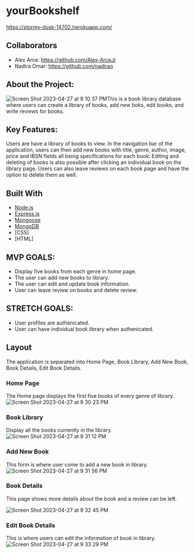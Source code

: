 # yourBookshelf

https://stormy-dusk-14702.herokuapp.com/

## Collaborators

* Alex Arce: https://github.com/Alex-ArceJr
* Nadira Omar:  https://github.com/nadirao


## About the Project:
![Screen Shot 2023-04-27 at 9 10 37 PM](https://user-images.githubusercontent.com/106491940/235052277-a812ec98-87c2-41d6-8040-3d2c00e4d5bd.png)This is a book library database where users can create a library of books, add new boks, edit books, and write reviews for books.


## Key Features:
Users are have a library of books to view. In the navigation bar of the application, users can then add new books with title, genre, author, image, price and IBSN fields all being specifications for each book. Editing and deleting of books is also possible after clicking an individual book on the library page. Users can also leave reviews on each book page and have the option to delete them as well.


## Built With

* [Node.js](https://nodejs.org/)
* [Express.js](https://expressjs.com/)
* [Mongoose](https://mongoosejs.com/)
* [MongoDB](https://mongodb.com/)
* [CSS]
* [HTML]

## MVP GOALS: 
- Display five books from each genre in home page.
- The user can add new books to library.
- The user can edit and update book information.
- User can leave review on books and delete review.


## STRETCH GOALS: 
- User profiles are authenicated.
- User can have individual book library when authenicated.

## Layout
The application is separated into Home Page, Book Library, Add New Book, Book Details, Edit Book Details.

### Home Page
The Home page displays the first five books of every genre of library.
![Screen Shot 2023-04-27 at 9 30 23 PM](https://user-images.githubusercontent.com/106491940/235054541-5921be21-1027-40d8-ba4d-19ed20188696.png)

### Book Library
Display all the books currently in the library.
![Screen Shot 2023-04-27 at 9 31 12 PM](https://user-images.githubusercontent.com/106491940/235054621-38180ce5-6d5c-4feb-9b05-740767cbefbd.png)

### Add New Book
This form is where user come to add a new book in library.
![Screen Shot 2023-04-27 at 9 31 56 PM](https://user-images.githubusercontent.com/106491940/235054718-2f28f77a-c2c7-4e24-8e61-e0ab719afec0.png)

### Book Details
This page shows more details about the book and a review can be left.

![Screen Shot 2023-04-27 at 9 32 45 PM](https://user-images.githubusercontent.com/106491940/235054827-a08fdf34-d667-43e8-990f-e55bcffb40b6.png)


### Edit Book Details

This is where users can edit the information of book in library.
![Screen Shot 2023-04-27 at 9 33 29 PM](https://user-images.githubusercontent.com/106491940/235054915-c9a80058-f014-437e-a422-ef8c60166437.png)





